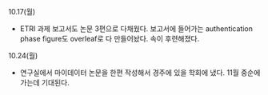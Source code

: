 10.17(월)
- ETRI 과제 보고서도 논문 3편으로 다채웠다. 보고서에 들어가는 authentication phase figure도 overleaf로 다 만들어놨다. 속이 후련해졌다.

10.24(월)
- 연구실에서 마이데이터 논문을 한편 작성해서 경주에 있을 학회에 냈다. 11월 중순에 가는데 기대된다.